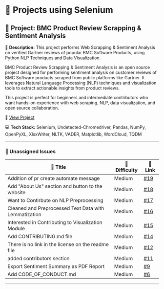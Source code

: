 # 🚀 Projects using Selenium

## 📌 Project: BMC Product Review Scrapping & Sentiment Analysis

📝 **Description:** This project performs Web Scrapping & Sentiment Analysis on verified Gartner reviews of popular BMC Software Products, using Python NLP Techniques and Data Visualization.

BMC Product Review Scrapping & Sentiment Analysis is an open source project designed for performing sentiment analysis on customer reviews of BMC Software products scraped from public platforms like Gartner. It leverages Natural Language Processing (NLP) techniques and visualization tools to extract actionable insights from product reviews.

This project is perfect for beginners and intermediate contributors who want hands-on experience with web scraping, NLP, data visualization, and open source collaboration.

🔗 [View Project](https://github.com/Yash22222/BMC-Product-Reviews-Web-Scrapping-Sentiment-Analysis)

💻 **Tech Stack:** Selenium, Undetected-Chromedriver, Pandas, NumPy, OpenPyXL, XlsxWriter, NLTK, VADER, Matplotlib, WordCloud, TQDM

---

### 🐛 Unassigned Issues

| 🔖 Title | 🎯 Difficulty | 🔗 Link |
|----------|----------------|---------|
| Addition of pr create automate message | Medium | [#19](https://github.com/Yash22222/BMC-Product-Reviews-Web-Scrapping-Sentiment-Analysis/issues/19) |
| Add "About Us" section and button to the website | Medium | [#18](https://github.com/Yash22222/BMC-Product-Reviews-Web-Scrapping-Sentiment-Analysis/issues/18) |
| Want to Contirbute on NLP Preprocessing | Medium | [#17](https://github.com/Yash22222/BMC-Product-Reviews-Web-Scrapping-Sentiment-Analysis/issues/17) |
| Cleaned and Preprocessed Text Data with Lemmatization | Medium | [#16](https://github.com/Yash22222/BMC-Product-Reviews-Web-Scrapping-Sentiment-Analysis/pull/16) |
| Interested in Contributing to Visualization Module | Medium | [#15](https://github.com/Yash22222/BMC-Product-Reviews-Web-Scrapping-Sentiment-Analysis/issues/15) |
| Add CONTRIBUTING.md file | Medium | [#14](https://github.com/Yash22222/BMC-Product-Reviews-Web-Scrapping-Sentiment-Analysis/issues/14) |
| There is no link in the license on the readme file | Medium | [#12](https://github.com/Yash22222/BMC-Product-Reviews-Web-Scrapping-Sentiment-Analysis/issues/12) |
| added contributors section | Medium | [#11](https://github.com/Yash22222/BMC-Product-Reviews-Web-Scrapping-Sentiment-Analysis/pull/11) |
| Export Sentiment Summary as PDF Report | Medium | [#9](https://github.com/Yash22222/BMC-Product-Reviews-Web-Scrapping-Sentiment-Analysis/issues/9) |
| Add CODE_OF_CONDUCT.md | Medium | [#6](https://github.com/Yash22222/BMC-Product-Reviews-Web-Scrapping-Sentiment-Analysis/issues/6) |

---


